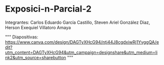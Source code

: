 # Exposici-n-Parcial-2
Integrantes:
Carlos Eduardo García Castillo,
Steven Ariel González Diaz,
Herson Exequiel Villatoro Amaya

"""
Diapositivas: https://www.canva.com/design/DAGTyXHcG94/ntj44J8cgdxiwRj1YvggQA/edit?utm_content=DAGTyXHcG94&utm_campaign=designshare&utm_medium=link2&utm_source=sharebutton
"""
